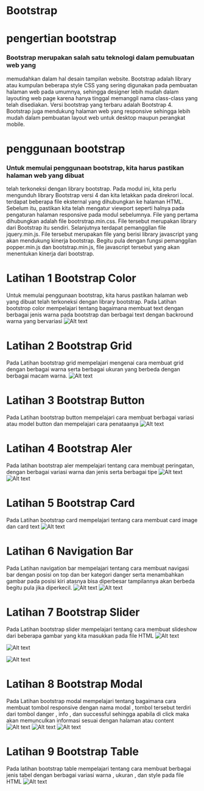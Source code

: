 # Bootstrap
# pengertian bootstrap
### Bootstrap merupakan salah satu teknologi dalam pemubuatan web yang
memudahkan dalam hal desain tampilan website. Bootstrap adalah library atau
kumpulan beberapa style CSS yang sering digunakan pada pembuatan halaman
web pada umumnya, sehingga designer lebih mudah dalam layouting web page
karena hanya tinggal memanggil nama class-class yang telah disediakan. Versi
bootstrap yang terbaru adalah Bootstrap 4. Bootstrap juga mendukung halaman web
yang responsive sehingga lebih mudah dalam pembuatan layout web untuk desktop
maupun perangkat mobile.

# penggunaan bootstrap
### Untuk memulai penggunaan bootstrap, kita harus pastikan halaman web yang dibuat 
telah terkoneksi dengan library bootstrap. Pada modul ini, kita perlu mengunduh library 
Bootstrap versi 4 dan kita letakkan pada direkrori local. terdapat beberapa file eksternal 
yang dihubungkan ke halaman HTML. Sebelum itu, pastikan kita telah mengatur viewport seperti 
halnya pada pengaturan halaman responsive pada modul sebelumnya. File yang pertama dihubungkan 
adalah file bootrstrap.min.css. File tersebut merupakan library dari Bootstrap itu sendiri. 
Selanjutnya terdapat pemanggilan file jquery.min.js. File tersebut merupakan file yang berisi 
library javascript yang akan mendukung kinerja bootstrap. Begitu pula dengan fungsi pemanggilan
popper.min.js dan bootstrap.min.js, file javascript tersebut yang akan menentukan kinerja dari bootstrap.

# Latihan 1 Bootstrap Color
Untuk memulai penggunaan bootstrap, kita harus pastikan halaman web yang dibuat
telah terkoneksi dengan library bootstrap. Pada Latihan bootstrop color mempelajari tentang bagaimana membuat 
text dengan berbagai jenis warna pada bootstrap dan berbagai text dengan backround warna yang bervariasi
![Alt text](https://github.com/arfinadevi28/Bootstrap/blob/master/run/latihan%201.1.PNG)

# Latihan 2 Bootstrap Grid
Pada Latihan bootstrap grid mempelajari mengenai cara membuat grid dengan berbagai warna serta berbagai 
ukuran yang berbeda dengan berbagai macam warna.
![Alt text](https://github.com/arfinadevi28/Bootstrap/blob/master/run/latihan%202.1.PNG)

# Latihan 3 Bootstrap Button
Pada Latihan bootstrap button mempelajari cara membuat berbagai variasi atau model button dan mempelajari cara penataanya
![Alt text](https://github.com/arfinadevi28/Bootstrap/blob/master/run/latihan%203.1.PNG)

# Latihan 4 Bootstrap Aler
Pada latihan bootstrap aler mempelajari tentang cara membuat peringatan, dengan berbagai variasi warna dan jenis serta berbagai tipe
![Alt text](https://github.com/arfinadevi28/Bootstrap/blob/master/run/latihan%204.1.PNG)
![Alt text](https://github.com/arfinadevi28/Bootstrap/blob/master/run/latihan%204.2.PNG)

# Latihan 5 Bootstrap Card
Pada Latihan bootstrap card mempelajari tentang cara membuat card image dan card text
![Alt text](https://github.com/arfinadevi28/Bootstrap/blob/master/run/latihan%205.1.PNG)

# Latihan 6 Navigation Bar
Pada Latihan navigation bar mempelajari tentang cara membuat navigasi bar dengan posisi on top dan ber kategori danger serta 
menambahkan gambar pada posisi kiri atasnya bisa diperbesar tampilannya akan berbeda begitu pula jika diperkecil.
![Alt text](https://github.com/arfinadevi28/Bootstrap/blob/master/run/latihan%206.1.PNG)
![Alt text](https://github.com/arfinadevi28/Bootstrap/blob/master/latihan%206.2.PNG)

# Latihan 7 Bootstrap Slider
Pada Latihan bootstrap slider mempelajari tentang cara membuat slideshow dari beberapa gambar yang kita masukkan pada file HTML
![Alt text](https://github.com/arfinadevi28/Bootstrap/blob/master/run/latihan%207.1.PNG)

![Alt text](https://github.com/arfinadevi28/Bootstrap/blob/master/run/latihan%207.2.PNG)

![Alt text](https://github.com/arfinadevi28/Bootstrap/blob/master/run/latihan%207.3.PNG)

# Latihan 8 Bootstrap Modal
Pada Latihan bootstrap modal mempelajari tentang bagaimana cara membuat tombol responsive dengan nama modal , tombol tersebut 
terdiri dari tombol danger , info , dan successful sehingga apabila di click maka akan memunculkan informasi sesuai 
dengan halaman atau content
![Alt text](https://github.com/arfinadevi28/Bootstrap/blob/master/run/latihan%208.1.PNG)
![Alt text](https://github.com/arfinadevi28/Bootstrap/blob/master/run/latihan%208.2.PNG)
![Alt text](https://github.com/arfinadevi28/Bootstrap/blob/master/run/latihan%208.3.PNG)

# Latihan 9 Bootstrap Table
Pada latihan bootstrap table mempelajari tentang cara membuat berbagai jenis tabel dengan berbagai variasi
warna , ukuran , dan style pada file HTML
![Alt text](https://github.com/arfinadevi28/Bootstrap/blob/master/run/latihan%209.1.PNG)
